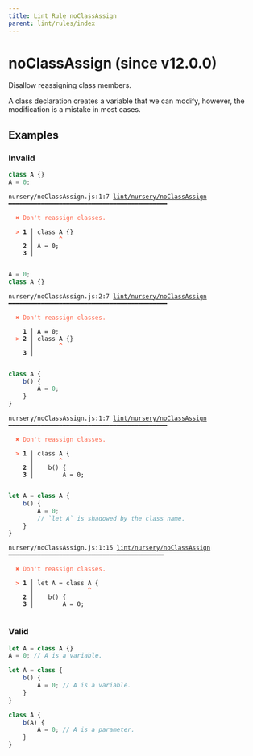 ```yaml
---
title: Lint Rule noClassAssign
parent: lint/rules/index
---
```


# noClassAssign (since v12.0.0)

Disallow reassigning class members.

A class declaration creates a variable that we can modify, however, the modification is a mistake in most cases.

## Examples

### Invalid

```jsx
class A {}
A = 0;
```

<pre class="language-text"><code class="language-text">nursery/noClassAssign.js:1:7 <a href="https://docs.rome.tools/lint/rules/noClassAssign">lint/nursery/noClassAssign</a> ━━━━━━━━━━━━━━━━━━━━━━━━━━━━━━━━━━━━━━━━━━━━

<strong><span style="color: Tomato;">  </span></strong><strong><span style="color: Tomato;">✖</span></strong> <span style="color: Tomato;">Don't reassign classes.</span>
  
<strong><span style="color: Tomato;">  </span></strong><strong><span style="color: Tomato;">&gt;</span></strong> <strong>1 │ </strong>class A {}
   <strong>   │ </strong>      <strong><span style="color: Tomato;">^</span></strong>
    <strong>2 │ </strong>A = 0;
    <strong>3 │ </strong>
  
</code></pre>

```jsx
A = 0;
class A {}
```

<pre class="language-text"><code class="language-text">nursery/noClassAssign.js:2:7 <a href="https://docs.rome.tools/lint/rules/noClassAssign">lint/nursery/noClassAssign</a> ━━━━━━━━━━━━━━━━━━━━━━━━━━━━━━━━━━━━━━━━━━━━

<strong><span style="color: Tomato;">  </span></strong><strong><span style="color: Tomato;">✖</span></strong> <span style="color: Tomato;">Don't reassign classes.</span>
  
    <strong>1 │ </strong>A = 0;
<strong><span style="color: Tomato;">  </span></strong><strong><span style="color: Tomato;">&gt;</span></strong> <strong>2 │ </strong>class A {}
   <strong>   │ </strong>      <strong><span style="color: Tomato;">^</span></strong>
    <strong>3 │ </strong>
  
</code></pre>

```jsx
class A {
	b() {
		A = 0;
	}
}
```

<pre class="language-text"><code class="language-text">nursery/noClassAssign.js:1:7 <a href="https://docs.rome.tools/lint/rules/noClassAssign">lint/nursery/noClassAssign</a> ━━━━━━━━━━━━━━━━━━━━━━━━━━━━━━━━━━━━━━━━━━━━

<strong><span style="color: Tomato;">  </span></strong><strong><span style="color: Tomato;">✖</span></strong> <span style="color: Tomato;">Don't reassign classes.</span>
  
<strong><span style="color: Tomato;">  </span></strong><strong><span style="color: Tomato;">&gt;</span></strong> <strong>1 │ </strong>class A {
   <strong>   │ </strong>      <strong><span style="color: Tomato;">^</span></strong>
    <strong>2 │ </strong>	b() {
    <strong>3 │ </strong>		A = 0;
  
</code></pre>

```jsx
let A = class A {
	b() {
		A = 0;
		// `let A` is shadowed by the class name.
	}
}
```

<pre class="language-text"><code class="language-text">nursery/noClassAssign.js:1:15 <a href="https://docs.rome.tools/lint/rules/noClassAssign">lint/nursery/noClassAssign</a> ━━━━━━━━━━━━━━━━━━━━━━━━━━━━━━━━━━━━━━━━━━━

<strong><span style="color: Tomato;">  </span></strong><strong><span style="color: Tomato;">✖</span></strong> <span style="color: Tomato;">Don't reassign classes.</span>
  
<strong><span style="color: Tomato;">  </span></strong><strong><span style="color: Tomato;">&gt;</span></strong> <strong>1 │ </strong>let A = class A {
   <strong>   │ </strong>              <strong><span style="color: Tomato;">^</span></strong>
    <strong>2 │ </strong>	b() {
    <strong>3 │ </strong>		A = 0;
  
</code></pre>

### Valid

```jsx
let A = class A {}
A = 0; // A is a variable.
```

```jsx
let A = class {
    b() {
        A = 0; // A is a variable.
    }
}
```

```jsx
class A {
	b(A) {
		A = 0; // A is a parameter.
	}
}
```

